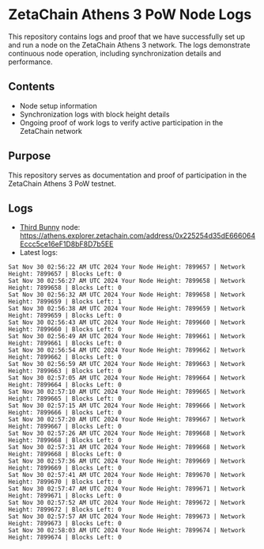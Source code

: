 # ZetaChain Athens 3 PoW Node Logs
This repository contains logs and proof that we have successfully set up and run a node on the ZetaChain Athens 3 network. The logs demonstrate continuous node operation, including synchronization details and performance.

## Contents
- Node setup information
- Synchronization logs with block height details
- Ongoing proof of work logs to verify active participation in the ZetaChain network

## Purpose
This repository serves as documentation and proof of participation in the ZetaChain Athens 3 PoW testnet.

## Logs

- [Third Bunny](https://thirdbunny.xyz/) node: https://athens.explorer.zetachain.com/address/0x225254d35dE666064Eccc5ce16eF1D8bF8D7b5EE
- Latest logs:
```
Sat Nov 30 02:56:22 AM UTC 2024 Your Node Height: 7899657 | Network Height: 7899657 | Blocks Left: 0
Sat Nov 30 02:56:27 AM UTC 2024 Your Node Height: 7899658 | Network Height: 7899658 | Blocks Left: 0
Sat Nov 30 02:56:32 AM UTC 2024 Your Node Height: 7899658 | Network Height: 7899659 | Blocks Left: 1
Sat Nov 30 02:56:38 AM UTC 2024 Your Node Height: 7899659 | Network Height: 7899659 | Blocks Left: 0
Sat Nov 30 02:56:43 AM UTC 2024 Your Node Height: 7899660 | Network Height: 7899660 | Blocks Left: 0
Sat Nov 30 02:56:49 AM UTC 2024 Your Node Height: 7899661 | Network Height: 7899661 | Blocks Left: 0
Sat Nov 30 02:56:54 AM UTC 2024 Your Node Height: 7899662 | Network Height: 7899662 | Blocks Left: 0
Sat Nov 30 02:56:59 AM UTC 2024 Your Node Height: 7899663 | Network Height: 7899663 | Blocks Left: 0
Sat Nov 30 02:57:05 AM UTC 2024 Your Node Height: 7899664 | Network Height: 7899664 | Blocks Left: 0
Sat Nov 30 02:57:10 AM UTC 2024 Your Node Height: 7899665 | Network Height: 7899665 | Blocks Left: 0
Sat Nov 30 02:57:15 AM UTC 2024 Your Node Height: 7899666 | Network Height: 7899666 | Blocks Left: 0
Sat Nov 30 02:57:20 AM UTC 2024 Your Node Height: 7899667 | Network Height: 7899667 | Blocks Left: 0
Sat Nov 30 02:57:26 AM UTC 2024 Your Node Height: 7899668 | Network Height: 7899668 | Blocks Left: 0
Sat Nov 30 02:57:31 AM UTC 2024 Your Node Height: 7899668 | Network Height: 7899668 | Blocks Left: 0
Sat Nov 30 02:57:36 AM UTC 2024 Your Node Height: 7899669 | Network Height: 7899669 | Blocks Left: 0
Sat Nov 30 02:57:41 AM UTC 2024 Your Node Height: 7899670 | Network Height: 7899670 | Blocks Left: 0
Sat Nov 30 02:57:47 AM UTC 2024 Your Node Height: 7899671 | Network Height: 7899671 | Blocks Left: 0
Sat Nov 30 02:57:52 AM UTC 2024 Your Node Height: 7899672 | Network Height: 7899672 | Blocks Left: 0
Sat Nov 30 02:57:57 AM UTC 2024 Your Node Height: 7899673 | Network Height: 7899673 | Blocks Left: 0
Sat Nov 30 02:58:03 AM UTC 2024 Your Node Height: 7899674 | Network Height: 7899674 | Blocks Left: 0
```
